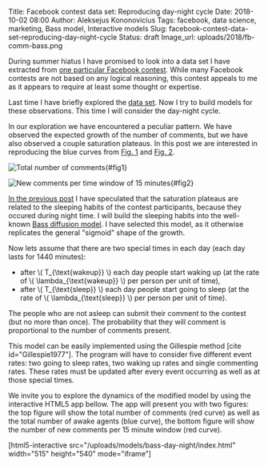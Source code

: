 Title: Facebook contest data set: Reproducing day-night cycle 
Date: 2018-10-02 08:00
Author: Aleksejus Kononovicius
Tags: facebook, data science, marketing, Bass model, Interactive models
Slug: facebook-contest-data-set-reproducing-day-night-cycle
Status: draft
Image_url: uploads/2018/fb-comm-bass.png

During summer hiatus I have promised to look into a data set I have extracted
from [one particular Facebook contest](https://www.facebook.com/HAPPYLietuva/photos/a.1208205755944127.1073741828.1207052856059417/1699711786793519/).
While many Facebook contests are not based on any logical reasoning, this
contest appeals to me as it appears to require at least some thought or
expertise.

Last time I have briefly explored the [data set]({filename}/articles/2018/fb-contest.md).
Now I try to build models for these observations. This time I will consider the
day-night cycle.

<!--more-->

In our exploration we have encountered a peculiar pattern. We have observed the
expected growth of the number of comments, but we have also observed a couple
saturation plateaus. In this post we are interested in reproducing the blue
curves from [Fig. 1](#fig1) and [Fig. 2](#fig2).

![Total number of comments]({filename}/uploads/2018/fb-comm-numbers.png "The
growth of the number of comments. Blue line gives the total number of comments,
red line indicates the total number of comments which have guessed 5, while the
green line summarizes the total number of all other comments."){#fig1}

![New comments per time window of 15 minutes]({filename}/uploads/2018/fb-comm-new.png
"Number of new comments \(all\) per time window of 15 minutes."){#fig2}

[In the previous post]({filename}/articles/2018/fb-contest.md) I have speculated
that the saturation plateaus are related to the sleeping habits of the
contest participants, because they occured during night time. I will build the
sleeping habits into the well-known [Bass diffusion model](/tag/bass-model/).
I have selected this model, as it otherwise replicates the general "sigmoid"
shape of the growth.

Now lets assume that there are two special times in each day (each day lasts
for 1440 minutes):

* after \\\( T\_{\text{wakeup}} \\\) each day people start waking up (at the
rate of \\\( \lambda\_{\text{wakeup}} \\\) per person per unit of time),
* after \\\( T\_{\text{sleep}} \\\) each day people start going to sleep (at the
rate of \\\( \lambda\_{\text{sleep}} \\\) per person per unit of time).

The people who are not asleep can submit their comment to the contest (but
no more than once). The probability that they will comment is proportional to
the number of comments present.

This model can be easily implemented using the Gillespie method [cite id="Gillespie1977"].
The program will have to consider five different event rates: two going to sleep
rates, two waking up rates and single commenting rates. These rates must be
updated after every event occurring as well as at those special times.

We invite you to explore the dynamics of the modified model by using the
interactive HTML5 app bellow. The app will present you with two figures: the top
figure will show the total number of comments (red curve) as well as the total
number of awake agents (blue curve), the bottom figure will show the number of
new comments per 15 minute window (red curve).

[html5-interactive
src="/uploads/models/bass-day-night/index.html" width="515"
height="540" mode="iframe"]

